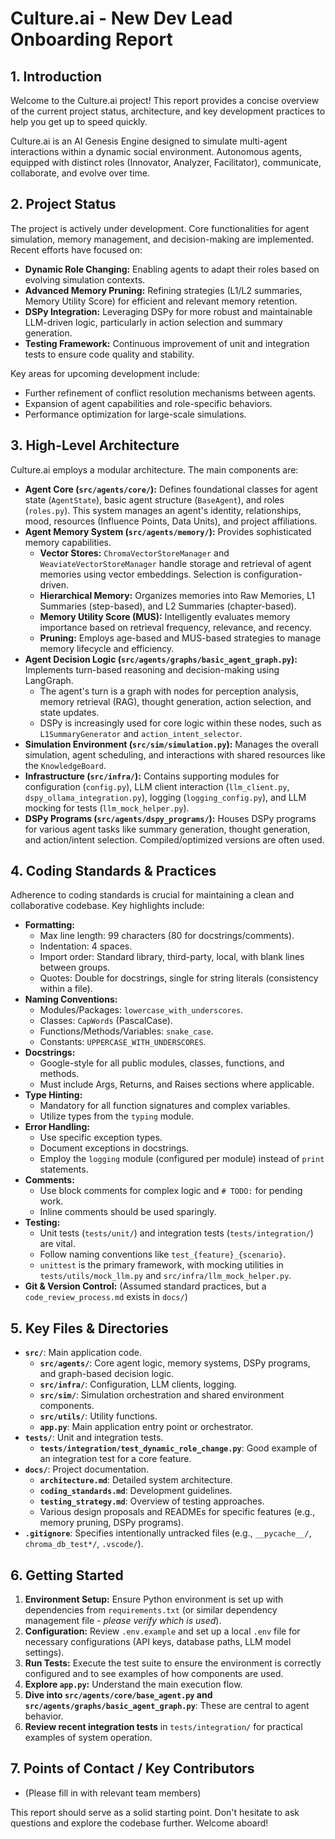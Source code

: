 # Culture.ai - New Dev Lead Onboarding Report

## 1. Introduction

Welcome to the Culture.ai project! This report provides a concise overview of the current project status, architecture, and key development practices to help you get up to speed quickly.

Culture.ai is an AI Genesis Engine designed to simulate multi-agent interactions within a dynamic social environment. Autonomous agents, equipped with distinct roles (Innovator, Analyzer, Facilitator), communicate, collaborate, and evolve over time.

## 2. Project Status

The project is actively under development. Core functionalities for agent simulation, memory management, and decision-making are implemented. Recent efforts have focused on:

*   **Dynamic Role Changing:** Enabling agents to adapt their roles based on evolving simulation contexts.
*   **Advanced Memory Pruning:** Refining strategies (L1/L2 summaries, Memory Utility Score) for efficient and relevant memory retention.
*   **DSPy Integration:** Leveraging DSPy for more robust and maintainable LLM-driven logic, particularly in action selection and summary generation.
*   **Testing Framework:** Continuous improvement of unit and integration tests to ensure code quality and stability.

Key areas for upcoming development include:
*   Further refinement of conflict resolution mechanisms between agents.
*   Expansion of agent capabilities and role-specific behaviors.
*   Performance optimization for large-scale simulations.

## 3. High-Level Architecture

Culture.ai employs a modular architecture. The main components are:

*   **Agent Core (`src/agents/core/`):** Defines foundational classes for agent state (`AgentState`), basic agent structure (`BaseAgent`), and roles (`roles.py`). This system manages an agent's identity, relationships, mood, resources (Influence Points, Data Units), and project affiliations.
*   **Agent Memory System (`src/agents/memory/`):** Provides sophisticated memory capabilities.
    *   **Vector Stores:** `ChromaVectorStoreManager` and `WeaviateVectorStoreManager` handle storage and retrieval of agent memories using vector embeddings. Selection is configuration-driven.
    *   **Hierarchical Memory:** Organizes memories into Raw Memories, L1 Summaries (step-based), and L2 Summaries (chapter-based).
    *   **Memory Utility Score (MUS):** Intelligently evaluates memory importance based on retrieval frequency, relevance, and recency.
    *   **Pruning:** Employs age-based and MUS-based strategies to manage memory lifecycle and efficiency.
*   **Agent Decision Logic (`src/agents/graphs/basic_agent_graph.py`):** Implements turn-based reasoning and decision-making using LangGraph.
    *   The agent's turn is a graph with nodes for perception analysis, memory retrieval (RAG), thought generation, action selection, and state updates.
    *   DSPy is increasingly used for core logic within these nodes, such as `L1SummaryGenerator` and `action_intent_selector`.
*   **Simulation Environment (`src/sim/simulation.py`):** Manages the overall simulation, agent scheduling, and interactions with shared resources like the `KnowledgeBoard`.
*   **Infrastructure (`src/infra/`):** Contains supporting modules for configuration (`config.py`), LLM client interaction (`llm_client.py`, `dspy_ollama_integration.py`), logging (`logging_config.py`), and LLM mocking for tests (`llm_mock_helper.py`).
*   **DSPy Programs (`src/agents/dspy_programs/`):** Houses DSPy programs for various agent tasks like summary generation, thought generation, and action/intent selection. Compiled/optimized versions are often used.

## 4. Coding Standards & Practices

Adherence to coding standards is crucial for maintaining a clean and collaborative codebase. Key highlights include:

*   **Formatting:**
    *   Max line length: 99 characters (80 for docstrings/comments).
    *   Indentation: 4 spaces.
    *   Import order: Standard library, third-party, local, with blank lines between groups.
    *   Quotes: Double for docstrings, single for string literals (consistency within a file).
*   **Naming Conventions:**
    *   Modules/Packages: `lowercase_with_underscores`.
    *   Classes: `CapWords` (PascalCase).
    *   Functions/Methods/Variables: `snake_case`.
    *   Constants: `UPPERCASE_WITH_UNDERSCORES`.
*   **Docstrings:**
    *   Google-style for all public modules, classes, functions, and methods.
    *   Must include Args, Returns, and Raises sections where applicable.
*   **Type Hinting:**
    *   Mandatory for all function signatures and complex variables.
    *   Utilize types from the `typing` module.
*   **Error Handling:**
    *   Use specific exception types.
    *   Document exceptions in docstrings.
    *   Employ the `logging` module (configured per module) instead of `print` statements.
*   **Comments:**
    *   Use block comments for complex logic and `# TODO:` for pending work.
    *   Inline comments should be used sparingly.
*   **Testing:**
    *   Unit tests (`tests/unit/`) and integration tests (`tests/integration/`) are vital.
    *   Follow naming conventions like `test_{feature}_{scenario}`.
    *   `unittest` is the primary framework, with mocking utilities in `tests/utils/mock_llm.py` and `src/infra/llm_mock_helper.py`.
*   **Git & Version Control:** (Assumed standard practices, but a `code_review_process.md` exists in `docs/`)

## 5. Key Files & Directories

*   **`src/`**: Main application code.
    *   **`src/agents/`**: Core agent logic, memory systems, DSPy programs, and graph-based decision logic.
    *   **`src/infra/`**: Configuration, LLM clients, logging.
    *   **`src/sim/`**: Simulation orchestration and shared environment components.
    *   **`src/utils/`**: Utility functions.
    *   **`app.py`**: Main application entry point or orchestrator.
*   **`tests/`**: Unit and integration tests.
    *   **`tests/integration/test_dynamic_role_change.py`**: Good example of an integration test for a core feature.
*   **`docs/`**: Project documentation.
    *   **`architecture.md`**: Detailed system architecture.
    *   **`coding_standards.md`**: Development guidelines.
    *   **`testing_strategy.md`**: Overview of testing approaches.
    *   Various design proposals and READMEs for specific features (e.g., memory pruning, DSPy programs).
*   **`.gitignore`**: Specifies intentionally untracked files (e.g., `__pycache__/`, `chroma_db_test*/`, `.vscode/`).

## 6. Getting Started

1.  **Environment Setup:** Ensure Python environment is set up with dependencies from `requirements.txt` (or similar dependency management file - *please verify which is used*).
2.  **Configuration:** Review `.env.example` and set up a local `.env` file for necessary configurations (API keys, database paths, LLM model settings).
3.  **Run Tests:** Execute the test suite to ensure the environment is correctly configured and to see examples of how components are used.
4.  **Explore `app.py`:** Understand the main execution flow.
5.  **Dive into `src/agents/core/base_agent.py` and `src/agents/graphs/basic_agent_graph.py`**: These are central to agent behavior.
6.  **Review recent integration tests** in `tests/integration/` for practical examples of system operation.

## 7. Points of Contact / Key Contributors

*   (Please fill in with relevant team members)

This report should serve as a solid starting point. Don't hesitate to ask questions and explore the codebase further. Welcome aboard! 
